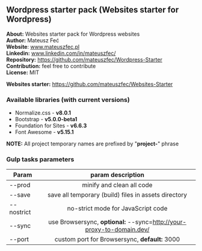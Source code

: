 ## Wordpress starter pack (Websites starter for Wordpress) 

**About:** Websites starter pack for Wordpress websites  
**Author:** Mateusz Feć  
**Website**: www.mateuszfec.pl  
**Linkedin:** www.linkedin.com/in/mateuszfec/  
**Repository:** https://github.com/mateuszfec/Wordpress-Starter  
**Contribution:** feel free to contribute  
**License:** MIT

**Websites starter:** https://github.com/mateuszfec/Websites-Starter  

### Available libraries (with current versions)

* Normalize.css - **v8.0.1**
* Bootstrap - **v5.0.0-beta1**
* Foundation for Sites - **v6.6.3**
* Font Awesome - **v5.15.1**

**NOTE:** All project temporary names are prefixed by "**project-**" phrase

### Gulp tasks parameters

| Param       | param description                                                                  |
| ----------- |:----------------------------------------------------------------------------------:|
| --prod      | minify and clean all code                                                          |
| --save      | save all temporary (build) files in assets directory                               |
| --nostrict  | no-strict mode for JavaScript code                                                 |
| --sync      | use Browsersync, **optional:** --sync=http://your-proxy-to-domain.dev/             |
| --port      | custom port for Browsersync, **default:** 3000                                     |

